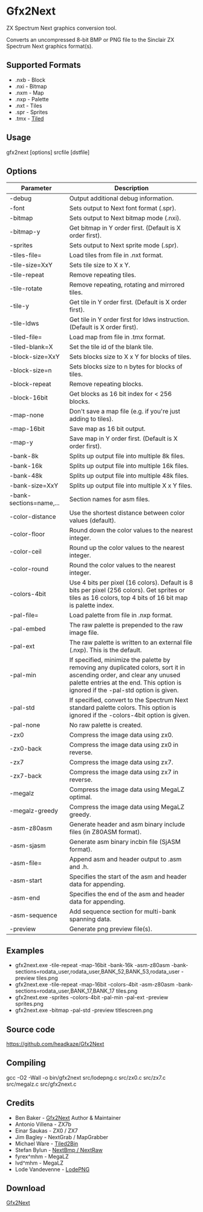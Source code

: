 # Gfx2Next

ZX Spectrum Next graphics conversion tool.

Converts an uncompressed 8-bit BMP or PNG file to the Sinclair ZX Spectrum Next graphics format(s).

## Supported Formats

* .nxb - Block
* .nxi - Bitmap
* .nxm - Map
* .nxp - Palette
* .nxt - Tiles
* .spr - Sprites
* .tmx - [Tiled](https://www.mapeditor.org/)

## Usage

gfx2next [options] srcfile [dstfile]

## Options

|Parameter|Description|
|---|---|
|-debug|Output additional debug information.|
|-font|Sets output to Next font format (.spr).|
|-bitmap|Sets output to Next bitmap mode (.nxi).|
|-bitmap-y|Get bitmap in Y order first. (Default is X order first).|
|-sprites|Sets output to Next sprite mode (.spr).|
|-tiles-file=<filename>|Load tiles from file in .nxt format.|
|-tile-size=XxY|Sets tile size to X x Y.|
|-tile-repeat|Remove repeating tiles.|
|-tile-rotate|Remove repeating, rotating and mirrored tiles.|
|-tile-y|Get tile in Y order first. (Default is X order first).|
|-tile-ldws|Get tile in Y order first for ldws instruction. (Default is X order first).|
|-tiled-file=<filename>|Load map from file in .tmx format.|
|-tiled-blank=X|Set the tile id of the blank tile.|
|-block-size=XxY|Sets blocks size to X x Y for blocks of tiles.|
|-block-size=n|Sets blocks size to n bytes for blocks of tiles.|
|-block-repeat|Remove repeating blocks.|
|-block-16bit|Get blocks as 16 bit index for &lt; 256 blocks.|
|-map-none|Don't save a map file (e.g. if you're just adding to tiles).|
|-map-16bit|Save map as 16 bit output.|
|-map-y|Save map in Y order first. (Default is X order first).|
|-bank-8k|Splits up output file into multiple 8k files.|
|-bank-16k|Splits up output file into multiple 16k files.|
|-bank-48k|Splits up output file into multiple 48k files.|
|-bank-size=XxY|Splits up output file into multiple X x Y files.|
|-bank-sections=name,...|Section names for asm files.|
|-color-distance|Use the shortest distance between color values (default).|
|-color-floor|Round down the color values to the nearest integer.|
|-color-ceil|Round up the color values to the nearest integer.|
|-color-round|Round the color values to the nearest integer.|
|-colors-4bit|Use 4 bits per pixel (16 colors). Default is 8 bits per pixel (256 colors). Get sprites or tiles as 16 colors, top 4 bits of 16 bit map is palette index.|
|-pal-file=<filename>|Load palette from file in .nxp format.|
|-pal-embed|The raw palette is prepended to the raw image file.|
|-pal-ext|The raw palette is written to an external file (.nxp). This is the default.|
|-pal-min|If specified, minimize the palette by removing any duplicated colors, sort it in ascending order, and clear any unused palette entries at the end. This option is ignored if the -pal-std option is given.|
|-pal-std|If specified, convert to the Spectrum Next standard palette colors. This option is ignored if the -colors-4bit option is given.|
|-pal-none|No raw palette is created.|
|-zx0|Compress the image data using zx0.|
|-zx0-back|Compress the image data using zx0 in reverse.|
|-zx7|Compress the image data using zx7.|
|-zx7-back|Compress the image data using zx7 in reverse.|
|-megalz|Compress the image data using MegaLZ optimal.|
|-megalz-greedy|Compress the image data using MegaLZ greedy.|
|-asm-z80asm|Generate header and asm binary include files (in Z80ASM format).|
|-asm-sjasm|Generate asm binary incbin file (SjASM format).|
|-asm-file=<name>|Append asm and header output to <name>.asm and <name>.h.|
|-asm-start|Specifies the start of the asm and header data for appending.|
|-asm-end|Specifies the end of the asm and header data for appending.|
|-asm-sequence|Add sequence section for multi-bank spanning data.|
|-preview|Generate png preview file(s).|

## Examples
* gfx2next.exe -tile-repeat -map-16bit -bank-16k -asm-z80asm -bank-sections=rodata_user,rodata_user,BANK_52,BANK_53,rodata_user -preview tiles.png
* gfx2next.exe -tile-repeat -map-16bit -colors-4bit -asm-z80asm -bank-sections=rodata_user,BANK_17,BANK_17 tiles.png
* gfx2next.exe -sprites -colors-4bit -pal-min -pal-ext -preview sprites.png
* gfx2next.exe -bitmap -pal-std -preview titlescreen.png

## Source code
https://github.com/headkaze/Gfx2Next

## Compiling
gcc -O2 -Wall -o bin/gfx2next src/lodepng.c src/zx0.c src/zx7.c src/megalz.c src/gfx2next.c

## Credits

* Ben Baker - [Gfx2Next](https://www.rustypixels.uk/?page_id=976) Author & Maintainer
* Antonio Villena - ZX7b
* Einar Saukas - ZX0 / ZX7
* Jim Bagley - NextGrab / MapGrabber
* Michael Ware - [Tiled2Bin](https://www.rustypixels.uk/?page_id=739)
* Stefan Bylun - [NextBmp / NextRaw](https://github.com/stefanbylund/zxnext_bmp_tools)
* fyrex^mhm - MegaLZ
* lvd^mhm - MegaLZ
* Lode Vandevenne - [LodePNG](https://lodev.org/lodepng/)

## Download
[Gfx2Next](https://www.rustypixels.uk/?download=1001)
